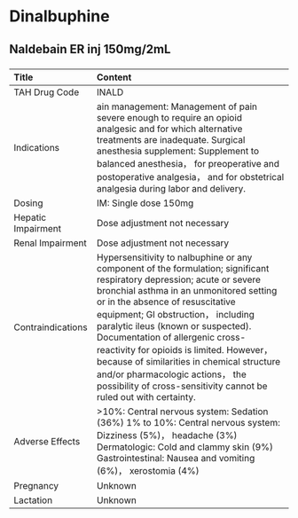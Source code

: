 # Dinalbuphine

## Naldebain ER inj 150mg/2mL

##### 

| Title              | Content                                                                                                                                                                                                                                                                                                                                                                                                                                                                                                                |
|:-------------------|:-----------------------------------------------------------------------------------------------------------------------------------------------------------------------------------------------------------------------------------------------------------------------------------------------------------------------------------------------------------------------------------------------------------------------------------------------------------------------------------------------------------------------|
| TAH Drug Code      | INALD                                                                                                                                                                                                                                                                                                                                                                                                                                                                                                                  |
| Indications        | ain management: Management of pain severe enough to require an opioid analgesic and for which alternative treatments are inadequate. Surgical anesthesia supplement: Supplement to balanced anesthesia， for preoperative and postoperative analgesia， and for obstetrical analgesia during labor and delivery.                                                                                                                                                                                                       |
| Dosing             | IM: Single dose 150mg                                                                                                                                                                                                                                                                                                                                                                                                                                                                                                  |
| Hepatic Impairment | Dose adjustment not necessary                                                                                                                                                                                                                                                                                                                                                                                                                                                                                          |
| Renal Impairment   | Dose adjustment not necessary                                                                                                                                                                                                                                                                                                                                                                                                                                                                                          |
| Contraindications  | Hypersensitivity to nalbuphine or any component of the formulation; significant respiratory depression; acute or severe bronchial asthma in an unmonitored setting or in the absence of resuscitative equipment; GI obstruction， including paralytic ileus (known or suspected). Documentation of allergenic cross-reactivity for opioids is limited. However， because of similarities in chemical structure and/or pharmacologic actions， the possibility of cross-sensitivity cannot be ruled out with certainty. |
| Adverse Effects    | >10%: Central nervous system: Sedation (36%) 1% to 10%: Central nervous system: Dizziness (5%)， headache (3%) Dermatologic: Cold and clammy skin (9%) Gastrointestinal: Nausea and vomiting (6%)， xerostomia (4%)                                                                                                                                                                                                                                                                                                    |
| Pregnancy          | Unknown                                                                                                                                                                                                                                                                                                                                                                                                                                                                                                                |
| Lactation          | Unknown                                                                                                                                                                                                                                                                                                                                                                                                                                                                                                                |


